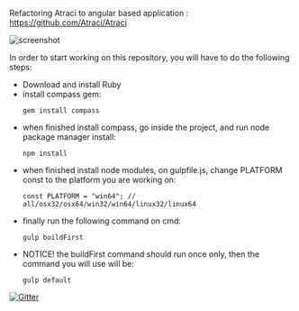 Refactoring Atraci to angular based application : https://github.com/Atraci/Atraci

![screenshot](http://i.imgur.com/tAmAckB.jpg)

In order to start working on this repository, you will have to do the following steps:
- Download and install Ruby
- install compass gem:
  ```
  gem install compass
  ```
- when finished install compass, go inside the project, and run node package manager install:
  ```
  npm install
  ```
- when finished install node modules, on gulpfile.js, change PLATFORM const to the platform you are working on:
  ```
  const PLATFORM = "win64"; // all/osx32/osx64/win32/win64/linux32/linux64
  ```
- finally run the following command on cmd:
  ```
  gulp buildFirst
  ```
- NOTICE! the buildFirst command should run once only, then the command you will use will be:
  ```
  gulp default
  ```


[![Gitter](https://badges.gitter.im/Join%20Chat.svg)](https://gitter.im/Atraci/Atraci-Angular?utm_source=badge&utm_medium=badge&utm_campaign=pr-badge&utm_content=badge)